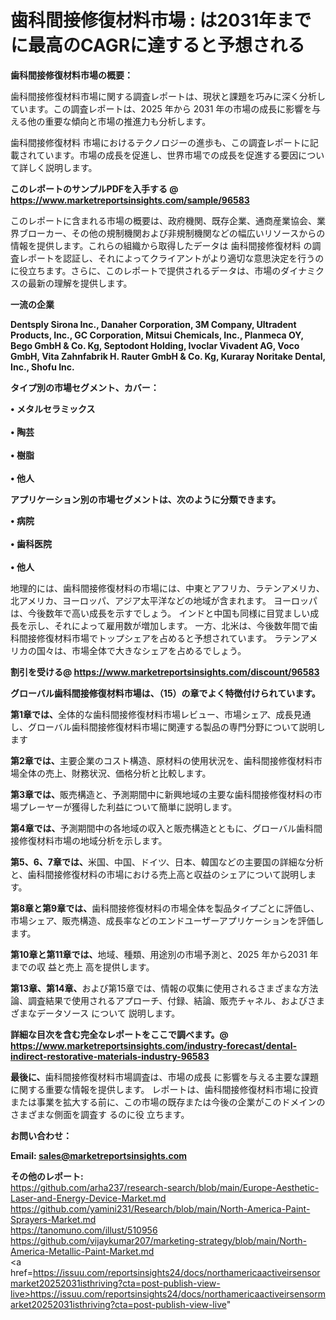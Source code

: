 # 歯科間接修復材料市場 : は2031年までに最高のCAGRに達すると予想される

<strong><b>歯科間接修復材料市場の概要：</b></strong>

歯科間接修復材料市場に関する調査レポートは、現状と課題を巧みに深く分析しています。この調査レポートは、2025 年から 2031 年の市場の成長に影響を与える他の重要な傾向と市場の推進力も分析します。

歯科間接修復材料 市場におけるテクノロジーの進歩も、この調査レポートに記載されています。市場の成長を促進し、世界市場での成長を促進する要因について詳しく説明します。

<strong>このレポートのサンプルPDFを入手する @ <a href=https://www.marketreportsinsights.com/sample/96583>https://www.marketreportsinsights.com/sample/96583</a></strong>

このレポートに含まれる市場の概要は、政府機関、既存企業、通商産業協会、業界ブローカー、その他の規制機関および非規制機関などの幅広いリソースからの情報を提供します。これらの組織から取得したデータは 歯科間接修復材料 の調査レポートを認証し、それによってクライアントがより適切な意思決定を行うのに役立ちます。さらに、このレポートで提供されるデータは、市場のダイナミクスの最新の理解を提供します。

<strong>一流の企業</strong>

<strong><b>Dentsply Sirona Inc., Danaher Corporation, 3M Company, Ultradent Products, Inc., GC Corporation, Mitsui Chemicals, Inc., Planmeca OY, Bego GmbH & Co. Kg, Septodont Holding, Ivoclar Vivadent AG, Voco GmbH, Vita Zahnfabrik H. Rauter GmbH & Co. Kg, Kuraray Noritake Dental, Inc., Shofu Inc.</b></strong>

<strong><b>タイプ別の市場セグメント、カバー：</b></strong>

<strong>• メタルセラミックス<br><br>• 陶芸<br><br>• 樹脂<br><br>• 他人</strong>

<strong><b>アプリケーション別の市場セグメントは、次のように分類できます。</b></strong>

<strong>• 病院<br><br>• 歯科医院<br><br>• 他人</strong>

 地理的には、歯科間接修復材料の市場には、中東とアフリカ、ラテンアメリカ、北アメリカ、ヨーロッパ、アジア太平洋などの地域が含まれます。 ヨーロッパは、今後数年で高い成長を示すでしょう。 インドと中国も同様に目覚ましい成長を示し、それによって雇用数が増加します。 一方、北米は、今後数年間で歯科間接修復材料市場でトップシェアを占めると予想されています。 ラテンアメリカの国々は、市場全体で大きなシェアを占めるでしょう。

<strong>割引を受ける@ <a href=https://www.marketreportsinsights.com/discount/96583>https://www.marketreportsinsights.com/discount/96583</a></strong>

<strong><b>グローバル歯科間接修復材料市場は、（15）の章でよく特徴付けられています。</b></strong>

<strong><b>第</b></strong><strong><b>1章では、</b></strong>全体的な歯科間接修復材料市場レビュー、市場シェア、成長見通し、グローバル歯科間接修復材料市場に関連する製品の専門分野について説明します

<strong><b>第2章では、</b></strong>主要企業のコスト構造、原材料の使用状況を、歯科間接修復材料市場全体の売上、財務状況、価格分析と比較します。

<strong><b>第3章では、</b></strong>販売構造と、予測期間中に新興地域の主要な歯科間接修復材料の市場プレーヤーが獲得した利益について簡単に説明します。

<strong><b>第4章では、</b></strong>予測期間中の各地域の収入と販売構造とともに、グローバル歯科間接修復材料市場の地域分析を示します。

<strong><b>第5、6、7章では、</b></strong>米国、中国、ドイツ、日本、韓国などの主要国の詳細な分析と、歯科間接修復材料の市場における売上高と収益のシェアについて説明します。

<strong><b>第8章と第9章では、</b></strong>歯科間接修復材料の市場全体を製品タイプごとに評価し、市場シェア、販売構造、成長率などのエンドユーザーアプリケーションを評価します。

<strong><b>第10章と第11章では、</b></strong>地域、種類、用途別の市場予測と、2025 年から2031 年までの収 益と売上 高を提供します。

<strong><b>第13章、第14章、</b></strong>および第15章では、情報の収集に使用されるさまざまな方法論、調査結果で使用されるアプローチ、付録、結論、販売チャネル、およびさまざまなデータソース について 説明します。

<strong>詳細な目次を含む完全なレポートをここで調べます。@ <a href=https://www.marketreportsinsights.com/industry-forecast/dental-indirect-restorative-materials-industry-96583>https://www.marketreportsinsights.com/industry-forecast/dental-indirect-restorative-materials-industry-96583</a></strong>

<strong><b>最後に、</b></strong>歯科間接修復材料市場調査は、市場の成長 に影響を</a>与える主要な課題に関する重要な情報を提供します。 レポートは、歯科間接修復材料市場に投資または事業を拡大する前に、この市場の既存または今後の企業がこのドメインのさまざまな側面を調査す るのに役 立ちます。

<strong><b>お問い合わせ：</b></strong>

<strong>Email: </strong><a href=mailto:sales@marketreportsinsights.com><strong>sales@marketreportsinsights.com</strong></a>

<strong>その他のレポート:</strong>
<br>
<a href=https://github.com/arha237/research-search/blob/main/Europe-Aesthetic-Laser-and-Energy-Device-Market.md>https://github.com/arha237/research-search/blob/main/Europe-Aesthetic-Laser-and-Energy-Device-Market.md</a>
<br>
<a href=https://github.com/yamini231/Research/blob/main/North-America-Paint-Sprayers-Market.md>https://github.com/yamini231/Research/blob/main/North-America-Paint-Sprayers-Market.md</a>
<br>
<a href=https://tanomuno.com/illust/510956>https://tanomuno.com/illust/510956</a>
<br>
<a href=https://github.com/vijaykumar207/marketing-strategy/blob/main/North-America-Metallic-Paint-Market.md>https://github.com/vijaykumar207/marketing-strategy/blob/main/North-America-Metallic-Paint-Market.md</a>
<br>
<a href=https://issuu.com/reportsinsights24/docs/northamericaactiveirsensormarket20252031isthriving?cta=post-publish-view-live>https://issuu.com/reportsinsights24/docs/northamericaactiveirsensormarket20252031isthriving?cta=post-publish-view-live</a>"
